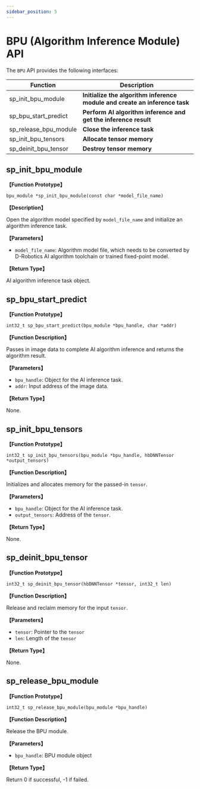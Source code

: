 ```yaml
---
sidebar_position: 5
---
```

# BPU (Algorithm Inference Module) API

The `BPU` API provides the following interfaces:

| Function | Description |
| ---- | ----- |
| sp_init_bpu_module | **Initialize the algorithm inference module and create an inference task** |
| sp_bpu_start_predict | **Perform AI algorithm inference and get the inference result** |
| sp_release_bpu_module | **Close the inference task** |
| sp_init_bpu_tensors | **Allocate tensor memory** |
| sp_deinit_bpu_tensor | **Destroy tensor memory** |


## sp_init_bpu_module

**【Function Prototype】**

`bpu_module *sp_init_bpu_module(const char *model_file_name)`

**【Description】**

Open the algorithm model specified by `model_file_name` and initialize an algorithm inference task.

**【Parameters】**

- `model_file_name`: Algorithm model file, which needs to be converted by D-Robotics AI algorithm toolchain or trained fixed-point model.

**【Return Type】**

AI algorithm inference task object.

## sp_bpu_start_predict

**【Function Prototype】**

`int32_t sp_bpu_start_predict(bpu_module *bpu_handle, char *addr)`

**【Function Description】**

Passes in image data to complete AI algorithm inference and returns the algorithm result.

**【Parameters】**

- `bpu_handle`: Object for the AI inference task.
- `addr`: Input address of the image data.

**【Return Type】**

None.

## sp_init_bpu_tensors

**【Function Prototype】**

`int32_t sp_init_bpu_tensors(bpu_module *bpu_handle, hbDNNTensor *output_tensors)`

**【Function Description】**

Initializes and allocates memory for the passed-in `tensor`.

**【Parameters】**

- `bpu_handle`: Object for the AI inference task.
- `output_tensors`: Address of the `tensor`.

**【Return Type】**

None.

## sp_deinit_bpu_tensor 

**【Function Prototype】**

`int32_t sp_deinit_bpu_tensor(hbDNNTensor *tensor, int32_t len)`

**【Function Description】**

Release and reclaim memory for the input `tensor`.

**【Parameters】**

- `tensor`: Pointer to the `tensor`
- `len`: Length of the `tensor`

**【Return Type】**

None.

## sp_release_bpu_module  

**【Function Prototype】**

`int32_t sp_release_bpu_module(bpu_module *bpu_handle)`

**【Function Description】**

Release the BPU module.

**【Parameters】**

- `bpu_handle`: BPU module object

**【Return Type】**

Return 0 if successful, -1 if failed.

